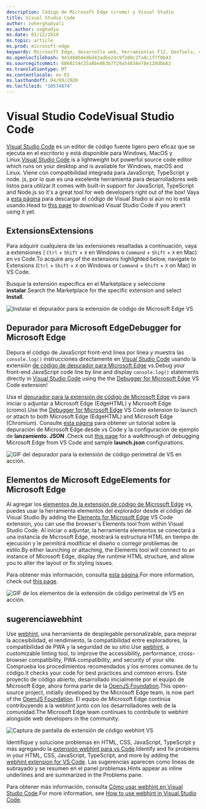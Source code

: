 ```yaml
---
description: Código de Microsoft Edge (cromo) y Visual Studio
title: Visual Studio Code
author: zoherghadyali
ms.author: zoghadya
ms.date: 03/12/2019
ms.topic: article
ms.prod: microsoft-edge
keywords: Microsoft Edge, desarrollo web, herramientas F12, DevTools, código de vs, código de Visual Studio, depurador, webhint
ms.openlocfilehash: 94148864edbd43adbe2dc9f3d0c2fa0c1f7f0b43
ms.sourcegitcommit: 6860234c25a8be863b7f29a54838e78e120dbb62
ms.translationtype: MT
ms.contentlocale: es-ES
ms.lasthandoff: 04/09/2020
ms.locfileid: "10574874"
---
```

# <span data-ttu-id="06ee3-104">Visual Studio Code</span><span class="sxs-lookup"><span data-stu-id="06ee3-104">Visual Studio Code</span></span>

<span data-ttu-id="06ee3-105">[Visual Studio Code](https://code.visualstudio.com/Docs) es un editor de código fuente ligero pero eficaz que se ejecuta en el escritorio y está disponible para Windows, MacOS y Linux.</span><span class="sxs-lookup"><span data-stu-id="06ee3-105">[Visual Studio Code](https://code.visualstudio.com/Docs) is a lightweight but powerful source code editor which runs on your desktop and is available for Windows, macOS and Linux.</span></span> <span data-ttu-id="06ee3-106">Viene con compatibilidad integrada para JavaScript, TypeScript y node. js, por lo que es una excelente herramienta para desarrolladores web listos para utilizar.</span><span class="sxs-lookup"><span data-stu-id="06ee3-106">It comes with built-in support for JavaScript, TypeScript and Node.js so it's a great tool for web developers right out of the box!</span></span> <span data-ttu-id="06ee3-107">Vaya a [esta página](https://code.visualstudio.com/) para descargar el código de Visual Studio si aún no lo está usando.</span><span class="sxs-lookup"><span data-stu-id="06ee3-107">Head to [this page](https://code.visualstudio.com/) to download Visual Studio Code if you aren't using it yet.</span></span>

## <span data-ttu-id="06ee3-108">Extensions</span><span class="sxs-lookup"><span data-stu-id="06ee3-108">Extensions</span></span>

<!-- We want to put something like the tiles for extensions VS Code uses on this page https://code.visualstudio.com/Docs#top-extensions but I don't think this is a markdown page. I think it's a web page. I couldn't find anything in https://github.com/Microsoft/vscode-docs that looks like this page. In the meantime, here's what I've come up with: -->

<span data-ttu-id="06ee3-109">Para adquirir cualquiera de las extensiones resaltadas a continuación, vaya a extensiones ( `Ctrl`  +  `Shift`  +  `X` en Windows o `Command`  +  `Shift`  +  `X` en Mac) en vs Code.</span><span class="sxs-lookup"><span data-stu-id="06ee3-109">To acquire any of the extensions highlighted below, navigate to Extensions (`Ctrl` + `Shift` + `X` on Windows or `Command` + `Shift` + `X` on Mac) in VS Code.</span></span>

<span data-ttu-id="06ee3-110">Busque la extensión específica en el Marketplace y seleccione **instalar**.</span><span class="sxs-lookup"><span data-stu-id="06ee3-110">Search the Marketplace for the specific extension and select **Install**.</span></span>

![Instalar el depurador para la extensión de código de Microsoft Edge VS](./media/vscode-debugger-install.png)

## <span data-ttu-id="06ee3-112">Depurador para Microsoft Edge</span><span class="sxs-lookup"><span data-stu-id="06ee3-112">Debugger for Microsoft Edge</span></span>

<span data-ttu-id="06ee3-113">Depura el código de JavaScript front-end línea por línea y muestra las `console.log()` instrucciones directamente en [Visual Studio Code](https://code.visualstudio.com/) usando la extensión [de código de depurador para Microsoft Edge](https://marketplace.visualstudio.com/items?itemName=msjsdiag.debugger-for-edge) vs.</span><span class="sxs-lookup"><span data-stu-id="06ee3-113">Debug your front-end JavaScript code line by line and display `console.log()` statements directly in [Visual Studio Code](https://code.visualstudio.com/) using the the [Debugger for Microsoft Edge](https://marketplace.visualstudio.com/items?itemName=msjsdiag.debugger-for-edge) VS Code extension!</span></span>

<span data-ttu-id="06ee3-114">Usa el [depurador para la extensión de código de Microsoft Edge](https://marketplace.visualstudio.com/items?itemName=msjsdiag.debugger-for-edge) vs para iniciar o adjuntar a Microsoft Edge (EdgeHTML) y Microsoft Edge (cromo).</span><span class="sxs-lookup"><span data-stu-id="06ee3-114">Use the [Debugger for Microsoft Edge](https://marketplace.visualstudio.com/items?itemName=msjsdiag.debugger-for-edge) VS Code extension to launch or attach to both Microsoft Edge (EdgeHTML) and Microsoft Edge (Chromium).</span></span> <span data-ttu-id="06ee3-115">Consulte [esta página](./debugger-for-edge.md) para obtener un tutorial sobre la depuración de Microsoft Edge desde vs Code y la configuración de ejemplo de **lanzamiento. JSON** .</span><span class="sxs-lookup"><span data-stu-id="06ee3-115">Check out [this page](./debugger-for-edge.md) for a walkthrough of debugging Microsoft Edge from VS Code and sample **launch.json** configurations.</span></span>

![GIF del depurador para la extensión de código perimetral de VS en acción.](./media/debugger-for-edge.gif)

## <span data-ttu-id="06ee3-117">Elementos de Microsoft Edge</span><span class="sxs-lookup"><span data-stu-id="06ee3-117">Elements for Microsoft Edge</span></span>

<span data-ttu-id="06ee3-118">Al agregar los [elementos de la extensión de código de Microsoft Edge](https://marketplace.visualstudio.com/items?itemName=ms-edgedevtools.vscode-edge-devtools) vs, puedes usar la herramienta elementos del explorador desde el código de Visual Studio.</span><span class="sxs-lookup"><span data-stu-id="06ee3-118">By adding the [Elements for Microsoft Edge](https://marketplace.visualstudio.com/items?itemName=ms-edgedevtools.vscode-edge-devtools) VS Code extension, you can use the browser's Elements tool from within Visual Studio Code.</span></span> <span data-ttu-id="06ee3-119">Al iniciar o adjuntar, la herramienta elementos se conectará a una instancia de Microsoft Edge, mostrará la estructura HTML en tiempo de ejecución y le permitirá modificar el diseño o corregir problemas de estilo.</span><span class="sxs-lookup"><span data-stu-id="06ee3-119">By either launching or attaching, the Elements tool will connect to an instance of Microsoft Edge, display the runtime HTML structure, and allow you to alter the layout or fix styling issues.</span></span>

<span data-ttu-id="06ee3-120">Para obtener más información, consulta [esta página](./elements-for-edge.md).</span><span class="sxs-lookup"><span data-stu-id="06ee3-120">For more information, check out [this page](./elements-for-edge.md).</span></span>

![GIF de los elementos de la extensión de código perimetral de VS en acción.](./media/elements-for-edge.gif)

## <span data-ttu-id="06ee3-122">sugerencia</span><span class="sxs-lookup"><span data-stu-id="06ee3-122">webhint</span></span>

<span data-ttu-id="06ee3-123">Use [webhint](https://webhint.io), una herramienta de desplegable personalizable, para mejorar la accesibilidad, el rendimiento, la compatibilidad entre exploradores, la compatibilidad de PWA y la seguridad de su sitio.</span><span class="sxs-lookup"><span data-stu-id="06ee3-123">Use [webhint](https://webhint.io), a customizable linting tool, to improve the accessibility, performance, cross-browser compatibility, PWA compatibility, and security of your site.</span></span> <span data-ttu-id="06ee3-124">Comprueba los procedimientos recomendados y los errores comunes de tu código.</span><span class="sxs-lookup"><span data-stu-id="06ee3-124">It checks your code for best practices and common errors.</span></span> <span data-ttu-id="06ee3-125">Este proyecto de código abierto, desarrollado inicialmente por el equipo de Microsoft Edge, ahora forma parte de la [OpenJS Foundation](https://openjsf.org/).</span><span class="sxs-lookup"><span data-stu-id="06ee3-125">This open-source project, initially developed by the Microsoft Edge team, is now part of the [OpenJS Foundation](https://openjsf.org/).</span></span> <span data-ttu-id="06ee3-126">El equipo de Microsoft Edge continúa contribuyendo a la webhint junto con los desarrolladores web de la comunidad.</span><span class="sxs-lookup"><span data-stu-id="06ee3-126">The Microsoft Edge team continues to contribute to webhint alongside web developers in the community.</span></span>

![Captura de pantalla de extensión de código webhint VS](./media/webhint-extension.png)

<span data-ttu-id="06ee3-128">Identifique y solucione problemas en HTML, CSS, JavaScript, TypeScript y más agregando la [extensión webhint para vs Code](https://marketplace.visualstudio.com/items?itemName=webhint.vscode-webhint).</span><span class="sxs-lookup"><span data-stu-id="06ee3-128">Identify and fix problems in your HTML, CSS, JavaScript, TypeScript, and more by adding the [webhint extension for VS Code](https://marketplace.visualstudio.com/items?itemName=webhint.vscode-webhint).</span></span> <span data-ttu-id="06ee3-129">Las sugerencias aparecen como líneas de subrayado y se resumen en el panel problemas.</span><span class="sxs-lookup"><span data-stu-id="06ee3-129">Hints appear as inline underlines and are summarized in the Problems pane.</span></span>

<span data-ttu-id="06ee3-130">Para obtener más información, consulta [Cómo usar webhint en Visual Studio Code](./webhint.md).</span><span class="sxs-lookup"><span data-stu-id="06ee3-130">For more information, see [How to use webhint in Visual Studio Code](./webhint.md).</span></span>
